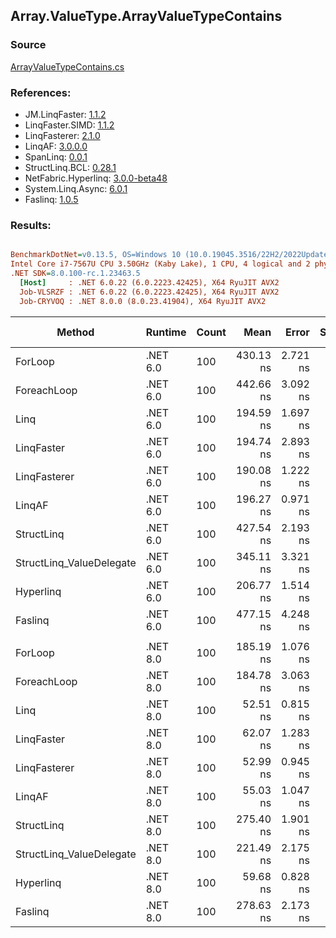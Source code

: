 ﻿## Array.ValueType.ArrayValueTypeContains

### Source
[ArrayValueTypeContains.cs](../LinqBenchmarks/Array/ValueType/ArrayValueTypeContains.cs)

### References:
- JM.LinqFaster: [1.1.2](https://www.nuget.org/packages/JM.LinqFaster/1.1.2)
- LinqFaster.SIMD: [1.1.2](https://www.nuget.org/packages/LinqFaster.SIMD/1.0.3)
- LinqFasterer: [2.1.0](https://www.nuget.org/packages/LinqFasterer/2.1.0)
- LinqAF: [3.0.0.0](https://www.nuget.org/packages/LinqAF/3.0.0.0)
- SpanLinq: [0.0.1](https://www.nuget.org/packages/SpanLinq/0.0.1)
- StructLinq.BCL: [0.28.1](https://www.nuget.org/packages/StructLinq/0.28.1)
- NetFabric.Hyperlinq: [3.0.0-beta48](https://www.nuget.org/packages/NetFabric.Hyperlinq/3.0.0-beta48)
- System.Linq.Async: [6.0.1](https://www.nuget.org/packages/System.Linq.Async/6.0.1)
- Faslinq: [1.0.5](https://www.nuget.org/packages/Faslinq/1.0.5)

### Results:
``` ini

BenchmarkDotNet=v0.13.5, OS=Windows 10 (10.0.19045.3516/22H2/2022Update)
Intel Core i7-7567U CPU 3.50GHz (Kaby Lake), 1 CPU, 4 logical and 2 physical cores
.NET SDK=8.0.100-rc.1.23463.5
  [Host]     : .NET 6.0.22 (6.0.2223.42425), X64 RyuJIT AVX2
  Job-VLSRZF : .NET 6.0.22 (6.0.2223.42425), X64 RyuJIT AVX2
  Job-CRYVOQ : .NET 8.0.0 (8.0.23.41904), X64 RyuJIT AVX2


```
|                   Method |  Runtime | Count |      Mean |    Error |   StdDev |        Ratio | RatioSD |   Gen0 | Allocated | Alloc Ratio |
|------------------------- |--------- |------ |----------:|---------:|---------:|-------------:|--------:|-------:|----------:|------------:|
|                  ForLoop | .NET 6.0 |   100 | 430.13 ns | 2.721 ns | 2.412 ns |     baseline |         |      - |         - |          NA |
|              ForeachLoop | .NET 6.0 |   100 | 442.66 ns | 3.092 ns | 2.741 ns | 1.03x slower |   0.01x |      - |         - |          NA |
|                     Linq | .NET 6.0 |   100 | 194.59 ns | 1.697 ns | 1.325 ns | 2.21x faster |   0.02x |      - |         - |          NA |
|               LinqFaster | .NET 6.0 |   100 | 194.74 ns | 2.893 ns | 2.706 ns | 2.21x faster |   0.03x |      - |         - |          NA |
|             LinqFasterer | .NET 6.0 |   100 | 190.08 ns | 1.222 ns | 1.200 ns | 2.26x faster |   0.02x |      - |         - |          NA |
|                   LinqAF | .NET 6.0 |   100 | 196.27 ns | 0.971 ns | 1.080 ns | 2.19x faster |   0.02x |      - |         - |          NA |
|               StructLinq | .NET 6.0 |   100 | 427.54 ns | 2.193 ns | 2.438 ns | 1.01x faster |   0.01x | 0.0153 |      32 B |          NA |
| StructLinq_ValueDelegate | .NET 6.0 |   100 | 345.11 ns | 3.321 ns | 2.773 ns | 1.25x faster |   0.01x |      - |         - |          NA |
|                Hyperlinq | .NET 6.0 |   100 | 206.77 ns | 1.514 ns | 1.342 ns | 2.08x faster |   0.02x | 0.0153 |      32 B |          NA |
|                  Faslinq | .NET 6.0 |   100 | 477.15 ns | 4.248 ns | 3.547 ns | 1.11x slower |   0.01x | 0.0305 |      64 B |          NA |
|                          |          |       |           |          |          |              |         |        |           |             |
|                  ForLoop | .NET 8.0 |   100 | 185.19 ns | 1.076 ns | 1.196 ns |     baseline |         |      - |         - |          NA |
|              ForeachLoop | .NET 8.0 |   100 | 184.78 ns | 3.063 ns | 2.558 ns | 1.00x faster |   0.01x |      - |         - |          NA |
|                     Linq | .NET 8.0 |   100 |  52.51 ns | 0.815 ns | 0.636 ns | 3.52x faster |   0.05x |      - |         - |          NA |
|               LinqFaster | .NET 8.0 |   100 |  62.07 ns | 1.283 ns | 1.668 ns | 2.98x faster |   0.08x |      - |         - |          NA |
|             LinqFasterer | .NET 8.0 |   100 |  52.99 ns | 0.945 ns | 0.738 ns | 3.49x faster |   0.05x |      - |         - |          NA |
|                   LinqAF | .NET 8.0 |   100 |  55.03 ns | 1.047 ns | 1.205 ns | 3.36x faster |   0.08x |      - |         - |          NA |
|               StructLinq | .NET 8.0 |   100 | 275.40 ns | 1.901 ns | 1.587 ns | 1.49x slower |   0.01x | 0.0153 |      32 B |          NA |
| StructLinq_ValueDelegate | .NET 8.0 |   100 | 221.49 ns | 2.175 ns | 1.816 ns | 1.20x slower |   0.01x |      - |         - |          NA |
|                Hyperlinq | .NET 8.0 |   100 |  59.68 ns | 0.828 ns | 0.734 ns | 3.10x faster |   0.04x | 0.0153 |      32 B |          NA |
|                  Faslinq | .NET 8.0 |   100 | 278.63 ns | 2.173 ns | 1.814 ns | 1.51x slower |   0.01x | 0.0305 |      64 B |          NA |
